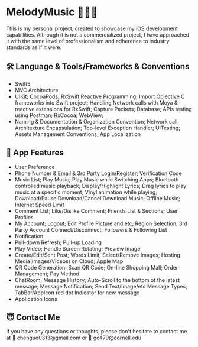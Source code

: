 MelodyMusic 
🎵🎵🎵
============

This is my personal project, created to showcase my iOS development capabilities. Although it is not a commercialized project, I have approached it with the same level of professionalism and adherence to industry standards as if it were. 


## 🛠 Language & Tools/Frameworks & Conventions
- Swift5
- MVC Architecture
- UIKit; CocoaPods; RxSwift Reactive Programming; Import Objective C frameworks into Swift project; Handling Network calls with Moya & reactive extensions for RxSwift; Capture Packets; Database; APIs testing using Postman; RxCocoa; WebView; 
- Naming & Documentation & Organization Convention; Network call Architexture Encapsulation; Top-level Exception Handler; UITesting; Assets Management Conventions; App Localization


## 🐝 App Features
- User Preference
- Phone Number & Email & 3rd Party Login/Register; Verification Code
- Music List; Play Music; Play Music while Switching Apps; Bluetooth controlled music playback; Display/Highlight Lyrics; Drag lyrics to play music at a specific moment; Vinyl animation while playing; Download/Pause Download/Cancel Download Music; Offline Music; Internet Speed Limit
- Comment List; Like/Dislike Comment; Friends List & Sections; User Profiles
- My Account; Logout; Edit Profile Picture and etc; Region Selection; 3rd Party Account Connect/Disconnect; Followers & Following List
- Notification
- Pull-down Refresh; Pull-up Loading
- Play Video; Handle Screen Rotating; Preview Image
- Create/Edit/Sent Post; Words Limit; Select/Remove Images; Hosting Media(Images/Videos) on Cloud; Apple Map
- QR Code Generation; Scan QR Code; On-line Shopping Mall; Order Management; Pay Method
- ChatRoom; Message History; Auto-Scroll to the bottom of the latest message; Message Notification; Send Text/Image/etc Message Types; TabBar/AppIcon red dot Indicator for new message
- Application Icons

## 😇 Contact Me
If you have any questions or thoughts, please don't hesitate to contact me at 📧 chenguo0313@gmail.com or 📧 gc479@cornell.edu

